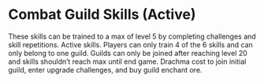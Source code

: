 # Combat Guild Skills (Active)

These skills can be trained to a max of level 5 by completing challenges and skill repetitions. Active skills. Players can only train 4 of the 6 skills and can only belong to one guild. Guilds can only be joined after reaching level 20 and skills shouldn’t reach max until end game. Drachma cost to join initial guild, enter upgrade challenges, and buy guild enchant ore.

